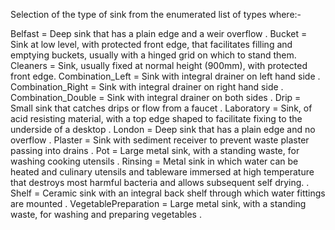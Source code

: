 ﻿Selection of the type of sink from the enumerated list of types where:-

Belfast =  	Deep sink that has a plain edge and a weir overflow
.
Bucket = 	Sink at low level, with protected front edge, that facilitates filling and emptying buckets, usually with a hinged grid on which to stand them.
Cleaners =	 Sink, usually fixed at normal height (900mm), with protected front edge.
Combination_Left =	 Sink with integral drainer on left hand side
.
Combination_Right =	 Sink with integral drainer on right hand side
.
Combination_Double = 	Sink with integral drainer on both sides
.
Drip =	 Small sink that catches drips or flow from a faucet
.
Laboratory =	 Sink, of acid resisting material, with a top edge shaped to facilitate fixing to the underside of a desktop
.
London =	 Deep sink that has a plain edge and no overflow
.
Plaster = Sink with sediment receiver to prevent waste plaster passing into drains
.
Pot =	 Large metal sink, with a standing waste, for washing cooking utensils
.
Rinsing =	 Metal sink in which water can be heated and culinary utensils and tableware immersed at high temperature that destroys most harmful bacteria and allows subsequent self drying.
.
Shelf =	 Ceramic sink with an integral back shelf through which water fittings are mounted
.
VegetablePreparation =	Large metal sink, with a standing waste, for washing and preparing vegetables
.
